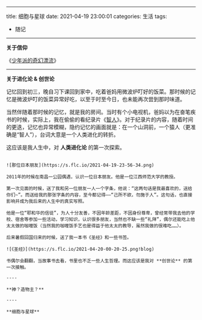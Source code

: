 ----
title: 细胞与星球
date: 2021-04-19 23:00:01
categories: 生活
tags:
- 随记
----

**关于信仰**

《[少年派的奇幻漂流](https://movie.douban.com/subject/1929463/)》

----

**关于进化论 & 创世论**

记忆回到初三，晚自习下课回到家中，吃着爸妈用微波炉叮好的饭菜。那时候的记忆是微波炉叮的饭菜异常好吃，以至于时至今日，也未能再次尝到那时味道。

当然伴随着那时候的记忆，就是我的房间。当时有个小电视机，爸妈以为在奋笔疾书的时候，实际上，我在偷偷的看纪录片《[智人](https://movie.douban.com/subject/2032293/)》。对于纪录片的内容，随着时间的更迭，记忆也异常模糊，隐约记忆的画面就是：在一个山洞前，一个猿人（更准确是“智人”），台词大意是一个人类进化的转折。

这应该是我人生中，对 **人类进化论** 的第一次探索。

~~~~

![那位日本朋友](https://s.flc.io/2021-04-19-23-56-34.png)

2011年的时候在南昌一公园偶遇，认识一位日本朋友。他是一位江西师范大学的教授。

第一次见面的时候，送了我和另一位朋友一人一个字条，他说：“这两句话是我最喜欢的，送给你们~”。而送给我的那张字条的内容，至今都记得——“己所不欲，勿施于人”。这句话，也直接影响并成为我后来的人生中的真实写照。

他是一位“耶和华的信徒”，为人十分友善，不因年龄差距，不因身份尊卑，曾经常带我去他的学校、宿舍等参加一些活动，学习知识，认识很多朋友，当然也不缺一些“礼拜”，偶尔还能吃上他太太做的咖喱饭（当然我的咖喱饭手艺也是得益于他太太的教导，虽然我做的很难吃……）。

后来暑假回国归来的时候，送了我一本书《圣经》和一些书签。

![《圣经》](https://s.flc.io/2021-04-20-00-20-25.png!blog)

书偶尔会翻翻，当故事书去看，书里也不乏一些人生哲理。而这应该是我对 **创世论** 的第一次接触。

----

**神？造物主？**

----

**细胞与星球**